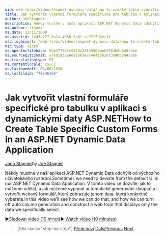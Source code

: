 ```yaml
---
uid: web-forms/videos/aspnet-dynamic-data/how-to-create-table-specific-custom-forms-in-an-aspnet-dynamic-data-application
title: Jak vytvořit vlastní formuláře specifické pro tabulku v aplikaci s dynamickými daty v ASP.NET | Microsoft Docs
author: JoeStagner
description: Někdy musíme v naší aplikaci ASP.NET Dynamic Data odchýlit od výchozího uživatelského rozhraní. V tomto videu se dozvíte, jak to můžeme udělat, a jak se dá vypnout...
ms.author: riande
ms.date: 12/11/2008
ms.assetid: 14d3a727-8a1a-4950-8e8f-ce97f5b2ec1f
msc.legacyurl: /web-forms/videos/aspnet-dynamic-data/how-to-create-table-specific-custom-forms-in-an-aspnet-dynamic-data-application
msc.type: video
ms.openlocfilehash: 0bb47794fc9173c2313596eaeb1984b5d848cdee
ms.sourcegitcommit: e7e91932a6e91a63e2e46417626f39d6b244a3ab
ms.translationtype: MT
ms.contentlocale: cs-CZ
ms.lasthandoff: 03/06/2020
ms.locfileid: "78546268"
---
```

# <a name="how-to-create-table-specific-custom-forms-in-an-aspnet-dynamic-data-application"></a><span data-ttu-id="ed5fc-104">Jak vytvořit vlastní formuláře specifické pro tabulku v aplikaci s dynamickými daty ASP.NET</span><span class="sxs-lookup"><span data-stu-id="ed5fc-104">How to Create Table Specific Custom Forms in an ASP.NET Dynamic Data Application</span></span>

<span data-ttu-id="ed5fc-105">[Jana Stagner](https://github.com/JoeStagner)</span><span class="sxs-lookup"><span data-stu-id="ed5fc-105">by [Joe Stagner](https://github.com/JoeStagner)</span></span>

<span data-ttu-id="ed5fc-106">Někdy musíme v naší aplikaci ASP.NET Dynamic Data odchýlit od výchozího uživatelského rozhraní.</span><span class="sxs-lookup"><span data-stu-id="ed5fc-106">Sometimes we need to deviate from the default UI in our ASP.NET Dynamic Data Application.</span></span> <span data-ttu-id="ed5fc-107">V tomto videu se dozvíte, jak to můžeme udělat, a jak můžeme vypnout automatické generování sloupců a vytvořit webový formulář, který zobrazuje jenom data, která konkrétně vyberete.</span><span class="sxs-lookup"><span data-stu-id="ed5fc-107">In this video we'll see how we can do that, and how we can turn off auto column generation and construct a web form that displays only the data we specifically select.</span></span>

[<span data-ttu-id="ed5fc-108">&#9654;Sledovat video (10 minut)</span><span class="sxs-lookup"><span data-stu-id="ed5fc-108">&#9654; Watch video (10 minutes)</span></span>](https://channel9.msdn.com/Blogs/ASP-NET-Site-Videos/how-to-create-table-specific-custom-forms-in-an-aspnet-dynamic-data-application)

> [!div class="step-by-step"]
> <span data-ttu-id="ed5fc-109">[Předchozí](how-to-remove-columns-from-your-dynamicdata-data-grids.md)
> [Další](aspnet-dynamic-data-custom-form-formatting.md)</span><span class="sxs-lookup"><span data-stu-id="ed5fc-109">[Previous](how-to-remove-columns-from-your-dynamicdata-data-grids.md)
[Next](aspnet-dynamic-data-custom-form-formatting.md)</span></span>
